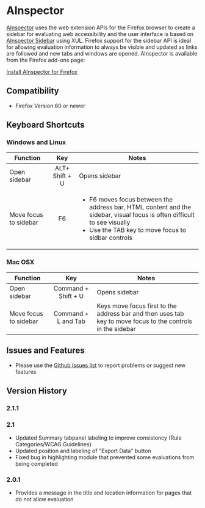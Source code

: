 # AInspector

[AInspector](https://ainspector.disability.illinois.edu) uses the web extension APIs for the Firefox browser to create a sidebar for evaluating web accessibility and the user interface is based on [AInspector Sidebar](https://ainspector.github.io/) using XUL.  Firefox support for the sidebar API is ideal for allowing evaluation information to always be visible and updated as links are followed and new tabs and windows are opened.  AInspector is available from the Firefox add-ons page:

[Install AInspector for Firefox](https://addons.mozilla.org/en-US/firefox/addon/ainspector-wcag)

## Compatibility
* Firefox Version 60 or newer

## Keyboard Shortcuts

### Windows and Linux

| Function | Key | Notes |
|----------|:---:|-------|
| Open sidebar | ALT+ Shift + U | Opens sidebar
| Move focus to sidebar | F6 | <ul><li>F6 moves focus between the address bar, HTML content and the sidebar, visual focus is often difficult to see visually</li><li>Use the TAB key to move focus to sidbar controls</li></ul> |

### Mac OSX

| Function | Key | Notes |
|----------|:---:|-------|
| Open sidebar | Command + Shift + U | Opens sidebar
| Move focus to sidebar | Command + L and Tab | Keys move focus first to the address bar and then uses tab key to move focus to the controls in the sidebar  |

## Issues and Features
* Please use the [Github issues list](https://github.com/ainspector/webextensions-firefox/issues) to report problems or suggest new features

## Version History

### 2.1.1

### 2.1
* Updated Summary tabpanel labeling to improve consistency (Rule Categories/WCAG Guidelines)
* Updated position and labeling of "Export Data" button
* Fixed bug in highlighting module that prevented some evaluations from being completed

### 2.0.1
* Provides a message in the title and location information for pages that do not allow evaluation

